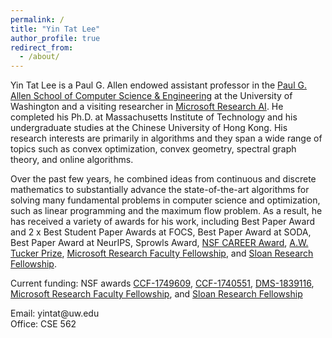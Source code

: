```yaml
---
permalink: /
title: "Yin Tat Lee"
author_profile: true
redirect_from: 
  - /about/
---
```



<!--<img style="float: left;padding-right:3%" src="images/profile.jpg" width="35%">-->
Yin Tat Lee is a Paul G. Allen endowed assistant professor in the [Paul G. Allen School of Computer Science &amp; Engineering](https://www.cs.washington.edu/) at the University of Washington and a visiting researcher in [Microsoft Research AI](https://www.microsoft.com/en-us/research/group/mlog/). He completed his Ph.D. at Massachusetts Institute of Technology and his undergraduate studies at the Chinese University of Hong Kong. His research interests are primarily in algorithms and they span a wide range of topics such as convex optimization, convex geometry, spectral graph theory, and online algorithms.

Over the past few years, he combined ideas from continuous and discrete mathematics to substantially advance the state-of-the-art algorithms for solving many fundamental problems in computer science and optimization, such as linear programming and the maximum flow problem.  As a result, he has received a variety of awards for his work, including Best Paper Award and 2 x Best Student Paper Awards at FOCS, Best Paper Award at SODA, Best Paper Award at NeurIPS, Sprowls Award, [NSF CAREER Award](https://www.nsf.gov/awardsearch/showAward?AWD_ID=1749609), [A.W. Tucker Prize](http://www.mathopt.org/?nav=tucker), [Microsoft Research Faculty Fellowship](https://www.microsoft.com/en-us/research/academic-program/faculty-fellowship/), and [Sloan Research Fellowship](https://sloan.org/fellowships/).

Current funding: NSF awards [CCF-1749609](https://www.nsf.gov/awardsearch/showAward?AWD_ID=1749609), [CCF-1740551](https://www.nsf.gov/awardsearch/showAward?AWD_ID=1740551), [DMS-1839116](https://www.nsf.gov/awardsearch/showAward?AWD_ID=1839116), [Microsoft Research Faculty Fellowship](https://www.microsoft.com/en-us/research/academic-program/faculty-fellowship/), and [Sloan Research Fellowship](https://sloan.org/fellowships/)

Email: yintat@<span style="display: none;">ignoreme-</span>uw.edu<br>
Office: CSE 562
